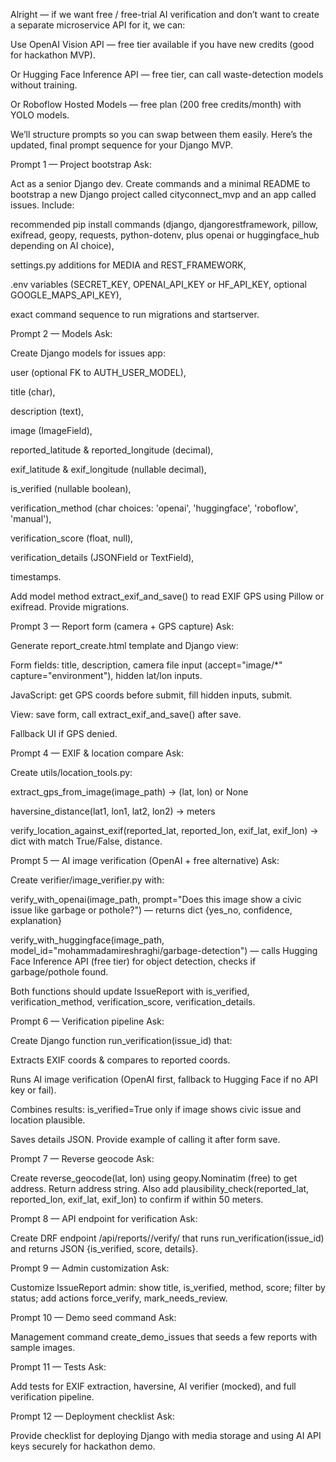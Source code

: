 Alright — if we want free / free-trial AI verification and don’t want to create a separate microservice API for it, we can:

Use OpenAI Vision API — free tier available if you have new credits (good for hackathon MVP).

Or Hugging Face Inference API — free tier, can call waste-detection models without training.

Or Roboflow Hosted Models — free plan (200 free credits/month) with YOLO models.

We’ll structure prompts so you can swap between them easily.
Here’s the updated, final prompt sequence for your Django MVP.

Prompt 1 — Project bootstrap
Ask:

Act as a senior Django dev. Create commands and a minimal README to bootstrap a new Django project called cityconnect_mvp and an app called issues. Include:

recommended pip install commands (django, djangorestframework, pillow, exifread, geopy, requests, python-dotenv, plus openai or huggingface_hub depending on AI choice),

settings.py additions for MEDIA and REST_FRAMEWORK,

.env variables (SECRET_KEY, OPENAI_API_KEY or HF_API_KEY, optional GOOGLE_MAPS_API_KEY),

exact command sequence to run migrations and startserver.

Prompt 2 — Models
Ask:

Create Django models for issues app:

user (optional FK to AUTH_USER_MODEL),

title (char),

description (text),

image (ImageField),

reported_latitude & reported_longitude (decimal),

exif_latitude & exif_longitude (nullable decimal),

is_verified (nullable boolean),

verification_method (char choices: 'openai', 'huggingface', 'roboflow', 'manual'),

verification_score (float, null),

verification_details (JSONField or TextField),

timestamps.

Add model method extract_exif_and_save() to read EXIF GPS using Pillow or exifread. Provide migrations.

Prompt 3 — Report form (camera + GPS capture)
Ask:

Generate report_create.html template and Django view:

Form fields: title, description, camera file input (accept="image/*" capture="environment"), hidden lat/lon inputs.

JavaScript: get GPS coords before submit, fill hidden inputs, submit.

View: save form, call extract_exif_and_save() after save.

Fallback UI if GPS denied.

Prompt 4 — EXIF & location compare
Ask:

Create utils/location_tools.py:

extract_gps_from_image(image_path) → (lat, lon) or None

haversine_distance(lat1, lon1, lat2, lon2) → meters

verify_location_against_exif(reported_lat, reported_lon, exif_lat, exif_lon) → dict with match True/False, distance.

Prompt 5 — AI image verification (OpenAI + free alternative)
Ask:

Create verifier/image_verifier.py with:

verify_with_openai(image_path, prompt="Does this image show a civic issue like garbage or pothole?") — returns dict {yes_no, confidence, explanation}

verify_with_huggingface(image_path, model_id="mohammadamireshraghi/garbage-detection") — calls Hugging Face Inference API (free tier) for object detection, checks if garbage/pothole found.

Both functions should update IssueReport with is_verified, verification_method, verification_score, verification_details.

Prompt 6 — Verification pipeline
Ask:

Create Django function run_verification(issue_id) that:

Extracts EXIF coords & compares to reported coords.

Runs AI image verification (OpenAI first, fallback to Hugging Face if no API key or fail).

Combines results: is_verified=True only if image shows civic issue and location plausible.

Saves details JSON.
Provide example of calling it after form save.

Prompt 7 — Reverse geocode
Ask:

Create reverse_geocode(lat, lon) using geopy.Nominatim (free) to get address. Return address string. Also add plausibility_check(reported_lat, reported_lon, exif_lat, exif_lon) to confirm if within 50 meters.

Prompt 8 — API endpoint for verification
Ask:

Create DRF endpoint /api/reports/<id>/verify/ that runs run_verification(issue_id) and returns JSON {is_verified, score, details}.

Prompt 9 — Admin customization
Ask:

Customize IssueReport admin: show title, is_verified, method, score; filter by status; add actions force_verify, mark_needs_review.

Prompt 10 — Demo seed command
Ask:

Management command create_demo_issues that seeds a few reports with sample images.

Prompt 11 — Tests
Ask:

Add tests for EXIF extraction, haversine, AI verifier (mocked), and full verification pipeline.

Prompt 12 — Deployment checklist
Ask:

Provide checklist for deploying Django with media storage and using AI API keys securely for hackathon demo.

